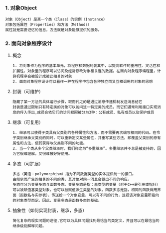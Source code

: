 ### 1. 对象Object

```
对象（Object）是某一个类（Class）的实例（Instance）
对象包括属性（Properties）和方法（Methods）
属性就是需要记忆的信息，方法就是对象能够提供的服务。
```

### 2. 面向对象程序设计

1. 概念

   ```
   1. 将对象作为程序的基本单元，将程序和数据封装其中，以提高软件的重用性、灵活性和扩展性，对象里的程序可以访问及经常修改对象相关连的数据。在面向对象程序编程里，计算机程序会被设计成彼此相关的对象
   2. 面向对象程序设计可以看作一种在程序中包含各种独立而又互相调用的对象的思想
   ```

   

2. 封装（可维护）

   ```
   隐藏了某一方法的具体运行步骤，取而代之的是通过消息传递机制发送消息给它
   封装是通过限制只有特定类的对象可以访问这一特定类的成员，而它们通常利用接口实现消息的传入传出,成员会依它们的访问权限被分为3种：公有成员、私有成员以及保护成员
   ```

3. 继承（可复用）

   ```
   1. 继承可以使得子类具有父类别的各种属性和方法，而不需要再次编写相同的代码。在令子类别继承父类别的同时，可以重新定义某些属性，并重写某些方法，即覆盖父类别的原有属性和方法，使其获得与父类别不同的功能。
   2. 当一个类从多个父类继承时，我们称之为“多重继承”。多重继承并不总是被支持的，因为它很难理解，又很难被好好使用。
   ```

4. 多态（可扩展）

   ```
   多态（英语：polymorphism）指为不同数据类型的实体提供统一的接口。
   由继承而产生的相关的不同的类，其对象对同一消息会做出不同的响应。
   多态可分为变量多态与函数多态。变量多态是指：基类型的变量（对于C++是引用或指针）可以被赋值基类型对象，也可以被赋值派生类型的对象。函数多态是指，相同的函数调用界面（函数名与实参表），传送给一个对象变量，可以有不同的行为，这视该对象变量所指向的对象类型而定。因此，变量多态是函数多态的基础。
   ```

5. 抽象性（如何实现封装，继承，多态）

   ```
   简化复杂的现实问题的途径,它可以为具体问题找到最恰当的类定义，并且可以在最恰当的继承级别解释问题。
   ```

   